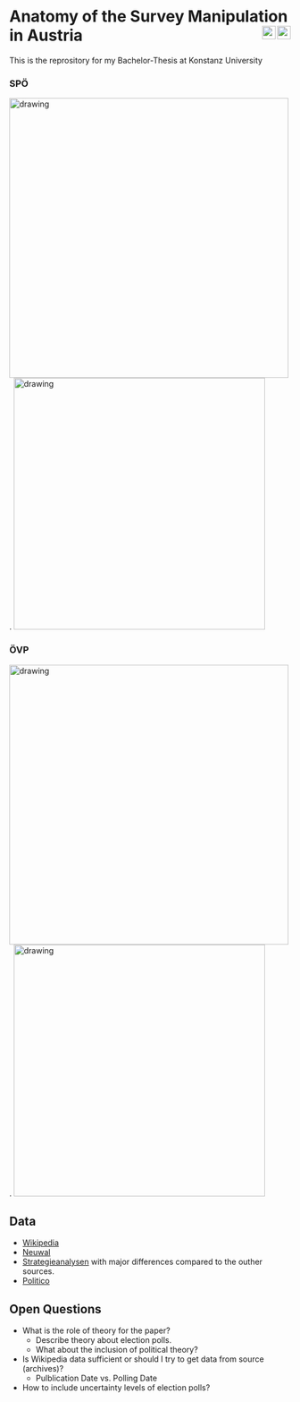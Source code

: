# Anatomy of the Survey Manipulation in Austria <a href="https://twitter.com/thomsiaae/status/1447138233264005120"> <img align="right" alt="Thomas Rabensteiner | Twitter" width="24px" src="https://github.com/piyushP7pravin/piyushP7pravin/blob/master/Twitter.svg" /> <a href="https://twitter.com/laurenzennser/status/1445727395525365764"> <img align="right" alt="Laurenz Ennser Jedanastik  | Twitter" width="24px" src="https://github.com/piyushP7pravin/piyushP7pravin/blob/master/Twitter.svg" />
</a>
This is the reprository for my Bachelor-Thesis at Konstanz University
<br>  

 ### SPÖ 
  <img src="https://github.com/ant-le/Bachelor_Thesis/blob/main/images/SPÖ_difference.jpg" alt="drawing" width="500"/>.  <img src="https://github.com/ant-le/Bachelor_Thesis/blob/main/images/SPÖ_causal_estimate.jpg" alt="drawing" width="450"/>

 ### ÖVP
  <img src="https://github.com/ant-le/Bachelor_Thesis/blob/main/images/ÖVP_difference.jpg" alt="drawing" width="500"/>.  <img src="https://github.com/ant-le/Bachelor_Thesis/blob/main/images/ÖVP_causal_estimate.jpg" alt="drawing" width="450"/>

## Data
   - [Wikipedia](https://en.wikipedia.org/wiki/Opinion_polling_for_the_2017_Austrian_legislative_election)
   - [Neuwal](https://neuwal.com/wahlumfragen/)      
   - [Strategieanalysen](https://www.strategieanalysen.at/umfragen/) with major differences compared to the outher sources.
   - [Politico](https://de.polyd.org)

  
## Open Questions
  - What is the role of theory for the paper?
    - Describe theory about election polls.
    - What about the inclusion of political theory? 
  - Is Wikipedia data sufficient or should I try to get data from source (archives)?
    - Pulblication Date vs. Polling Date
  - How to include uncertainty levels of election polls?
